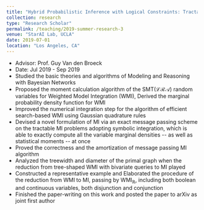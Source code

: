 ```yaml
---
title: "Hybrid Probabilistic Inference with Logical Constraints: Tractability and Message Passing"
collection: research
type: "Research Scholar"
permalink: /teaching/2019-summer-research-3
venue: "StarAI Lab, UCLA"
date: 2019-07-01
location: "Los Angeles, CA"
---
```

* Advisor: Prof. Guy Van den Broeck
* Date: Jul 2019 - Sep 2019
* Studied the basic theories and algorithms of Modeling and Reasoning with Bayesian Networks
* Proposed the moment calculation algorithm of the SMT($\mathcal{LRA}$) random variables for Weighted Model Integration (WMI), Derived the marginal probability density function for WMI
* Improved the numerical integration step for the algorithm of efficient search-based WMI using Gaussian quadrature rules
* Devised a novel formulation of MI via an exact message passing scheme on the tractable MI problems adopting symbolic integration,  which is able to exactly compute all the variable marginal densities -- as well as statistical moments -- at once
* Proved the correctness and the amortization of message passing MI algorithm
* Analyzed the treewidth and diameter of the primal graph when the reduction from tree-shaped WMI with bivariate queries to MI played
* Constructed a representative example and Elaborated the procedure of the reduction from WMI to MI, passing by WMI$_{\mathbb{R}}$, including both boolean and continuous variables, both disjunction and conjunction 
* Finished the paper-writing on this work and posted the paper to arXiv as joint first author
